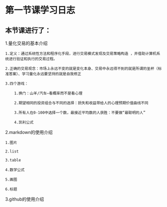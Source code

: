 # 第一节课学习日志

## 本节课进行了：

1.量化交易的基本介绍
	
	1.定义：通过系统性方法和程序化手段，进行交易模式发现及交易策略构造 ，并借助计算机系统进行验证和执行的交易过程。
	
	2.正确的交易观念：市场上永远不变的就是变化本身、交易中永远得不到的就是所谓的圣杯（标准答案）、学习量化永远要坚持的就是自我修正
	
	3.四个游戏：
		
		1.换门：山羊/汽车—看概率而不是看心理
		
		2.期望相同的投资组合与不同的选择：损失和收益带给人的心理预期价值曲线不同
		
		3.所有人在0-100中选择一个数，最接近平均数的人获胜：不要做“最聪明的人”
		
		4.凯利公式

2.markdown的使用介绍
	
	1.图片
	
	2.list
	
	3.table
	
	4.数学公式
	
	5.画图
	
	6.标题

3.github的使用介绍
